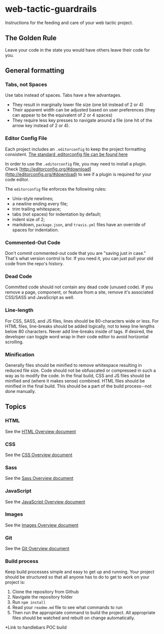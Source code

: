 # web-tactic-guardrails

Instructions for the feeding and care of your web tactic project.

## The Golden Rule
Leave your code in the state you would have others leave their code for you.

## General formatting

### Tabs, not Spaces
Use tabs instead of spaces. Tabs have a few advantages.
- They result in marginally lower file size (one bit instead of 2 or 4)
- Their apparent width can be adjusted based on user preferences (they can appear to be the equivalent of 2 or 4 spaces)
- They require less key presses to navigate around a file (one hit of the arrow key instead of 2 or 4).

### Editor Config File
Each project includes an `.editorconfig` to keep the project formatting consistent.
[The standard .editorconfig file can be found here](/.editorconfig)

In order to use the `.editorconfig` file, you may need to install a plugin. Check [http://editorconfig.org/#download](http://editorconfig.org/#download) to see if a plugin is required for your code editor.

The `editorconfig` file enforces the following rules:
- Unix-style newlines;
- a newline ending every file;
- trim trailing whitespace;
- tabs (not spaces) for indentation by default;
- indent size of 2;
- markdown, `package.json`, and `travis.yml` files have an override of spaces for indentation.

### Commented-Out Code
Don't commit commented-out code that you are "saving just in case." That's what version control is for. If you need it, you can just pull your old code from the repo's history.

### Dead Code
Committed code should not contain any dead code (unused code). If you remove a page, component, or feature from a site, remove it's associated CSS/SASS and JavaScript as well.

### Line-length
For CSS, SASS, and JS files, lines should be 80-characters wide or less. For HTML files, line-breaks should be added logically, not to keep line lengths below 80 characters. Never add line-breaks inside of tags. If desired, the developer can toggle word wrap in their code editor to avoid horizontal scrolling.

### Minification
Generally files should be minified to remove whitespace resulting in reduced file size. Code should not be obfuscated or compressed in such a way as to modify the code. In the final build, CSS and JS files should be minified and (where it makes sense) combined. HTML files should be minified in the final build. This should be a part of the build process--not done manually.

## Topics

### HTML
See the [HTML Overview document](html/01_overview.md)

### CSS
See the [CSS Overview document](css/01_overview.md)

### Sass
See the [Sass Overview document](sass/01_overview.md)

### JavaScript
See the [JavaScript Overview document](js/01_overview.md)

### Images
See the [Images Overview document](images/01_overview.md)

### Git
See the [Git Overview document](git/01_overview.md)

### Build process

Keep build processes simple and easy to get up and running. Your project should be structured so that all anyone has to do to get to work on your project is:
1. Clone the repository from Github
2. Navigate the repository folder
3. Run `npm install`
4. Read your `readme.md` file to see what commands to run
4. Then run the appropriate command to build the project. All appropriate files should be watched and rebuilt on change automatically.

*Link to handlebars POC build
